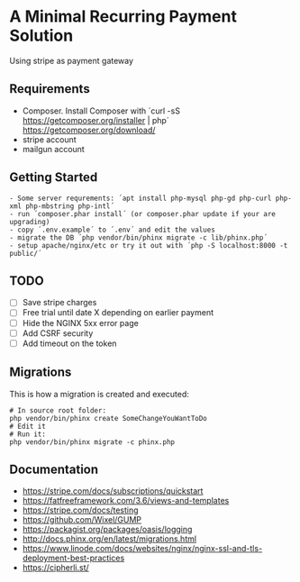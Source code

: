 # A Minimal Recurring Payment Solution 

Using stripe as payment gateway

## Requirements

- Composer. Install Composer with ´curl -sS https://getcomposer.org/installer | php´ https://getcomposer.org/download/
- stripe account
- mailgun account

## Getting Started

    - Some server requrements: ´apt install php-mysql php-gd php-curl php-xml php-mbstring php-intl´
    - run ´composer.phar install´ (or composer.phar update if your are upgrading)
    - copy ´.env.example´ to ´.env´ and edit the values
    - migrate the DB ´php vendor/bin/phinx migrate -c lib/phinx.php´
    - setup apache/nginx/etc or try it out with ´php -S localhost:8000 -t public/´

## TODO
- [ ] Save stripe charges
- [ ] Free trial until date X depending on earlier payment
- [ ] Hide the NGINX 5xx error page
- [ ] Add CSRF security
- [ ] Add timeout on the token

## Migrations

This is how a migration is created and executed:

    # In source root folder:
    php vendor/bin/phinx create SomeChangeYouWantToDo
    # Edit it
    # Run it:
    php vendor/bin/phinx migrate -c phinx.php


## Documentation
- https://stripe.com/docs/subscriptions/quickstart
- https://fatfreeframework.com/3.6/views-and-templates
- https://stripe.com/docs/testing
- https://github.com/Wixel/GUMP
- https://packagist.org/packages/oasis/logging
- http://docs.phinx.org/en/latest/migrations.html
- https://www.linode.com/docs/websites/nginx/nginx-ssl-and-tls-deployment-best-practices
- https://cipherli.st/

